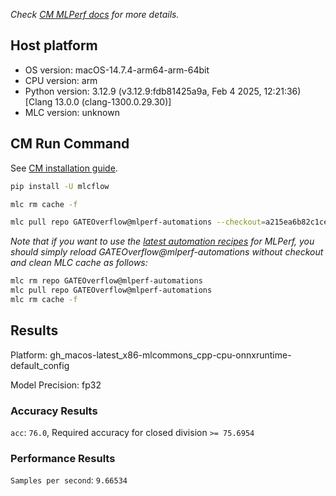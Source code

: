*Check [CM MLPerf docs](https://docs.mlcommons.org/inference) for more details.*

## Host platform

* OS version: macOS-14.7.4-arm64-arm-64bit
* CPU version: arm
* Python version: 3.12.9 (v3.12.9:fdb81425a9a, Feb  4 2025, 12:21:36) [Clang 13.0.0 (clang-1300.0.29.30)]
* MLC version: unknown

## CM Run Command

See [CM installation guide](https://docs.mlcommons.org/inference/install/).

```bash
pip install -U mlcflow

mlc rm cache -f

mlc pull repo GATEOverflow@mlperf-automations --checkout=a215ea6b82c1ce6ecc14ac21066f90a4c247d4b4


```
*Note that if you want to use the [latest automation recipes](https://docs.mlcommons.org/inference) for MLPerf,
 you should simply reload GATEOverflow@mlperf-automations without checkout and clean MLC cache as follows:*

```bash
mlc rm repo GATEOverflow@mlperf-automations
mlc pull repo GATEOverflow@mlperf-automations
mlc rm cache -f

```

## Results

Platform: gh_macos-latest_x86-mlcommons_cpp-cpu-onnxruntime-default_config

Model Precision: fp32

### Accuracy Results 
`acc`: `76.0`, Required accuracy for closed division `>= 75.6954`

### Performance Results 
`Samples per second`: `9.66534`
